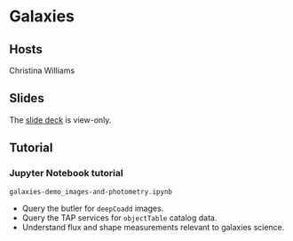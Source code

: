 # Galaxies

## Hosts

Christina Williams

## Slides

The [slide deck](https://docs.google.com/presentation/d/1H71m728XPLXCfb1VJQK5Oqs4R082AOzRqYESyAvtgrc/edit?usp=sharing) is view-only.

## Tutorial

### Jupyter Notebook tutorial

`galaxies-demo_images-and-photometry.ipynb`

* Query the butler for `deepCoadd` images.
* Query the TAP services for `objectTable` catalog data.
* Understand flux and shape measurements relevant to galaxies science.

